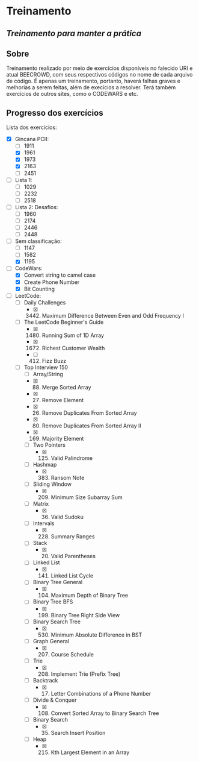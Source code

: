 # Treinamento
## *Treinamento para manter a prática*

Sobre
-----

Treinamento realizado por meio de exercícios disponíveis no falecido URI e atual BEECROWD, com seus respectivos códigos no nome de cada arquivo de código.
É apenas um treinamento, portanto, haverá falhas graves e melhorias a serem feitas, além de execícios a resolver.
Terá também exercícios de outros sites, como o CODEWARS e etc.

Progresso dos exercícios
------------------------
Lista dos exercícios:
- [X] Gincana PCII:
  - [ ] 1911
  - [X] 1961
  - [X] 1973
  - [X] 2163
  - [ ] 2451
- [ ] Lista 1:
  - [ ] 1029
  - [ ] 2232
  - [ ] 2518
- [ ] Lista 2: Desafios:
  - [ ] 1960
  - [ ] 2174
  - [ ] 2446
  - [ ] 2448
- [ ] Sem classificação:
  - [ ] 1147
  - [ ] 1582
  - [x] 1195
- [ ] CodeWars:
  - [X] Convert string to camel case
  - [X] Create Phone Number
  - [X] Bit Counting
- [ ] LeetCode:
  - [ ] Daily Challenges
    - [X] 3442. Maximum Difference Between Even and Odd Frequency I 
  - [ ] The LeetCode Beginner's Guide
    - [X] 1480. Running Sum of 1D Array
    - [X] 1672. Richest Customer Wealth
    - [ ] 412. Fizz Buzz
  - [ ] Top Interview 150
    - [ ]  Array/String
      - [X] 88. Merge Sorted Array
      - [X] 27. Remove Element
      - [X] 26. Remove Duplicates From Sorted Array
      - [X] 80. Remove Duplicates From Sorted Array II
      - [X] 169. Majority Element
    - [ ] Two Pointers
      - [X] 125. Valid Palindrome
    - [ ] Hashmap
      - [X] 383. Ransom Note
    - [ ] Sliding Window
      - [X] 209. Minimum Size Subarray Sum
    - [ ] Matrix
      - [X] 36. Valid Sudoku
    - [ ] Intervals
      - [X] 228. Summary Ranges
    - [ ] Stack
      - [X] 20. Valid Parentheses
    - [ ] Linked List
      - [X] 141. Linked List Cycle
    - [ ] Binary Tree General
      - [X] 104. Maximum Depth of Binary Tree
    - [ ] Binary Tree BFS
      - [X] 199. Binary Tree Right Side View
    - [ ] Binary Search Tree
      - [X] 530. Minimum Absolute Difference in BST
    - [ ] Graph General
      - [X] 207. Course Schedule
    - [ ] Trie
      - [X] 208. Implement Trie (Prefix Tree)
    - [ ] Backtrack
      - [X] 17. Letter Combinations of a Phone Number
    - [ ] Divide & Conquer
      - [X] 108. Convert Sorted Array to Binary Search Tree
    - [ ] Binary Search
      - [X] 35. Search Insert Position
    - [ ] Heap
      - [X] 215. Kth Largest Element in an Array
